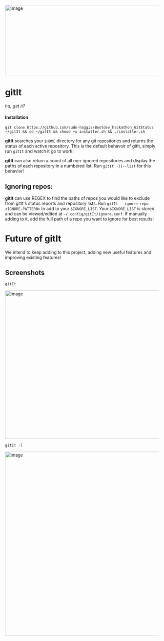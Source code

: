 <img width="1638" height="230" alt="image" src="https://github.com/user-attachments/assets/5d2d023e-3dc6-435c-acc1-ebae6ff100dd" />

#  gitIt
*ha, get it?*
#### Installation
```
git clone https://github.com/sudo-haggis/Bootdev_hackathon_GitStatus ~/gitIt && cd ~/gitIt && chmod +x installer.sh && ./installer.sh
```

**gitIt** searches your `$HOME` directory for any git repositories and returns the status of each active repository. This is the default behavoir of gitIt, simply run `gitIt` and watch it go to work!

**gitIt** can also return a count of all non-ignored repositories and display the paths of each repository in a numbered list. Run `gitIt -l|--list` for this behavior!

## Ignoring repos:
**gitIt** can use REGEX to find the paths of repos you would like to exclude from gitIt's status reports and repository lists. Run `gitIt --ignore-repo <IGNORE-PATTERN>` to add to your `$IGNORE_LIST`. Your `$IGNORE_LIST` is stored and can be viewed/edited at `~/.config/gitIt/ignore.conf`. If manually adding to it, add the full path of a repo you want to ignore for best results!

#  Future of gitIt
We intend to keep adding to this project, adding new useful features and improving existing features!

## Screenshots
`gitIt`

<img width="995" height="486" alt="image" src="https://github.com/user-attachments/assets/cf8c63d8-1ba9-439c-a518-59a7bb685c80" />

`gitIt -l`

<img width="1007" height="603" alt="image" src="https://github.com/user-attachments/assets/fcd6cda3-646c-4527-bf39-0baaea0a4c9e" />
